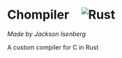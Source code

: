 # Chompiler&emsp;![Rust](https://github.com/JIceberg/Chompiler/workflows/Rust/badge.svg)

_Made by Jackson Isenberg_

A custom compiler for C in Rust